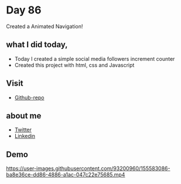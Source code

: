 # Day 86

Created a Animated Navigation!


## what I did today,

 - Today I created a simple social media followers increment counter
 - Created this project with html, css and Javascript


## Visit

 - [Github-repo](https://github.com/KaranChandekar/50projects50days/tree/master/incrementing-counter)

 
## about me

 - [Twitter](https://twitter.com/karan_chandekar)
 - [Linkedin](https://www.linkedin.com/in/karan-chandekar-a87263219/)


## Demo


https://user-images.githubusercontent.com/93200960/155583086-ba8e36ce-dd86-4886-a1ac-047c22e75685.mp4

